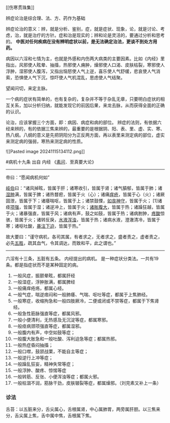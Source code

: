 
[[伤寒贯珠集]]



辨症论治是综合理、法、方、药作为基础

辨症论治的意义：辨，就是分析、鉴别，症，就是症状、现象，论，就是讨论、考虑，治，就是治疗的方针。症和治是现实的；辨和论是灵活的，要通过分析和思考的。
**中医对任何疾病在没有辨明症状以前，是无法确定治法，更谈不到处方用药。**


病因以六淫和七情为主，也就是外感和内伤两大病类的主要因素。比如《内经》里指出，风邪使人眩晕、抽搐，热邪使人痈肿，燥邪使人口渴、皮肤枯裂，寒邪使人浮肿，湿邪使人腹泻，又指出恼怒使人气上逆，喜乐使人气舒缓，悲哀使人气消索，恐惧使人气下沉，惊吓使人气机混乱，思虑使人气结聚。

望闻问切，来定主脉。

一个病的症状有简单的，也有复杂的，复杂并不等于杂乱无章，只要明白症状的相互关系，加以分析归纳，就能发现它的前因后果，来龙去脉，从而获得全面的正确的认识。

论治，应该掌握三个方面，即：病因、病症和病的部位。
辨症的法则，有依据六经来辨的，有的依据三焦来辨的，最重要的是根据阴、阳、表、里、虚、实、寒、热八纲。八纲的意义是先把阴阳分为正反两方面，再以表里来测定病的部位，虚实来测定病的强弱，寒热来测定病的性质。
   
![[Pasted image 20241115134112.png]]





#病机十九条
出自 内经 《[素问](https://baike.baidu.com/item/%E7%B4%A0%E9%97%AE/69559?fromModule=lemma_inlink)．至真要大论》

----
帝曰：“愿闻病机何如”

[岐伯](https://baike.baidu.com/item/%E5%B2%90%E4%BC%AF/3146150?fromModule=lemma_inlink)曰：“诸风掉眩，皆属于肝；诸寒收引，皆属于肾；诸气膹郁，皆属于肺；诸[湿肿](https://baike.baidu.com/item/%E6%B9%BF%E8%82%BF/2845193?fromModule=lemma_inlink)满，皆属于脾；诸热瞀瘛，皆属于火（心）；诸痛[痒疮](https://baike.baidu.com/item/%E7%97%92%E7%96%AE/10100451?fromModule=lemma_inlink)，皆属于心（火）；诸厥固泄，皆属于下；诸痿喘呕，皆属于上；诸禁鼓慄，[如丧神守](https://baike.baidu.com/item/%E5%A6%82%E4%B8%A7%E7%A5%9E%E5%AE%88/10987739?fromModule=lemma_inlink)，皆属于火； [1]诸痉[项强](https://baike.baidu.com/item/%E9%A1%B9%E5%BC%BA/10778979?fromModule=lemma_inlink)，皆属于湿；诸逆冲上，皆属于火；[诸胀腹大](https://baike.baidu.com/item/%E8%AF%B8%E8%83%80%E8%85%B9%E5%A4%A7/11041623?fromModule=lemma_inlink)，皆属于热；诸躁狂越，皆属于火；诸暴强直，皆属于风；诸病有声，鼓之如鼓，皆属于热；诸病胕肿，[疼酸](https://baike.baidu.com/item/%E7%96%BC%E9%85%B8/1731517?fromModule=lemma_inlink)惊骇，皆属于火；诸转反戾，[水液浑浊](https://baike.baidu.com/item/%E6%B0%B4%E6%B6%B2%E6%B5%91%E6%B5%8A/2367487?fromModule=lemma_inlink)，皆属于热；诸病水液，澄澈清冷，皆属于寒；诸呕吐酸，[暴注](https://baike.baidu.com/item/%E6%9A%B4%E6%B3%A8/6595835?fromModule=lemma_inlink)[下迫](https://baike.baidu.com/item/%E4%B8%8B%E8%BF%AB/10991312?fromModule=lemma_inlink)，皆属于热。”

故大要曰：“谨守病机，各司其属，有者求之，无者求之，盛者责之，虚者责之，必先[五胜](https://baike.baidu.com/item/%E4%BA%94%E8%83%9C/8804253?fromModule=lemma_inlink)，疏其血气，令其调达，而致和平，此之谓也。”

----


六淫有十三条，五脏有五条。
内经提出的病机。 是一种症状分类法。一共有19条。都是指症状而不是某种固定的病。
1. 一般风症，振颤晕眩，都属肝经
2. 一般湿症，浮肿胀满，都属脾经
3. 一般痛痒疮疡，都属心经。
4. 一般气症，喘逆痞闷和一般肺痿、气喘、呕吐等症，都属于上焦肺经。
5. 一般寒症，收缩拘急和一般四肢厥冷，二便或闭或不禁等症，都属于下焦肾经。
6. 一般急性筋脉强直等症，都属风邪。
7. 一般小便清利，无热感及无沉淀等症，都属寒邪。
8. 一般痉病颈项强直等症，都属湿邪。
9. 一般腹内有声，中空如鼓等症；
10. 一般腹大胀急和一般吐酸、泻利迫急等症；都属热邪。
11. 一般热症昏闷抽搐；
12. 一般口噤，鼓颔战栗，不能自主等症；
13. 一般逆行上冲等症；
14. 一般躁乱狂妄，精神失常等症；
15. 一般浮肿、酸疼、惊惕等症
16. 一般转筋、反张、小便浑浊等症；都属火邪。
17. 一般枯涸不润，筋脉干劲，皮肤皲裂等症，都属燥邪。（刘完素又补上一条）


### 诊法

舌苔：以五脏来分，舌尖属心，舌根属肾，中心属肺胃，两旁属肝胆。以三焦来分，舌尖属上焦，舌中属中焦，舌根属下焦。









